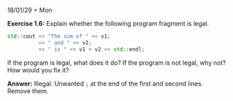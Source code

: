 18/01/29 = Mon

**Exercise 1.6:** Explain whether the following program fragment is legal.

```c++
std::cout << "The sum of " << v1;
          << " and " << v2;
          << " is " << v1 + v2 << std::endl;
```

If the program is legal, what does it do? If the program is not legal, why not? How would you fix it?

**Answer:** Illegal. Unwanted `;` at the end of the first and second lines. Remove them.